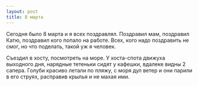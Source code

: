 ```yaml
---
layout: post
title: 8 марта
---
```


Сегодня было 8 марта и я всех поздравлял. Поздравил мам, поздравил Катю, поздравил кого попало на работе. Всех, кого надо поздравить не смог, но что поделать, такой уж я человек.

Съездил в хосту, посмотреть на море. У хоста-спота движуха выходного дня, нарядные тетеньки сидят у кафешки, вдалеке видны 2 сапера. Голуби красиво летали по пляжу, с моря дул ветер и они парили в его струях, расправив крылья и не махая ими.
